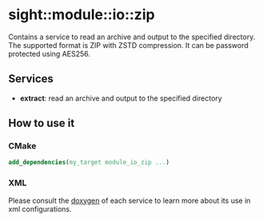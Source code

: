 # sight::module::io::zip

Contains a service to read an archive and output to the specified directory. The supported format is ZIP with ZSTD
compression. It can be password protected using AES256.

## Services

- **extract**: read an archive and output to the specified directory

## How to use it

### CMake

```cmake
add_dependencies(my_target module_io_zip ...)
```

### XML

Please consult the [doxygen](https://sight.pages.ircad.fr/sight) of each service to learn more about its use in xml configurations.
